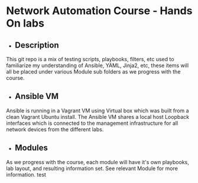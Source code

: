 # Network Automation Course - Hands On labs
* ## Description
This git repo is a mix of testing scripts, playbooks, filters, etc used to familiarize my understanding of Ansible, YAML, Jinja2, etc, these items will all be placed under various Module sub folders as we progress with the course.

* ## Ansible VM
Ansible is running in a Vagrant VM using Virtual box which was built from a clean Vagrant Ubuntu install.
The Ansible VM shares a local host Loopback interfaces which is connected to the management infrastructure for all network devices from the different labs.

* ## Modules
As we progress with the course, each module will have it's own playbooks, lab layout, and resulting information set.
See relevant Module for more information.
test
